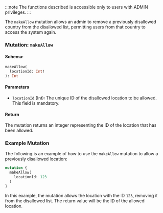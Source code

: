 :::note
The functions described is accessible only to users with ADMIN privileges.
:::

The `makeAllow` mutation allows an admin to remove a previously disallowed country from the disallowed list, permitting users from that country to access the system again.

### Mutation: `makeAllow`

#### Schema:
```graphql
makeAllow(
  locationId: Int!
): Int
```

#### Parameters

- `locationId` (Int): The unique ID of the disallowed location to be allowed. This field is mandatory.

#### Return

The mutation returns an integer representing the ID of the location that has been allowed.

### Example Mutation

The following is an example of how to use the `makeAllow` mutation to allow a previously disallowed location:

```graphql
mutation {
  makeAllow(
    locationId: 123
  )
}
```

In this example, the mutation allows the location with the ID `123`, removing it from the disallowed list. The return value will be the ID of the allowed location.